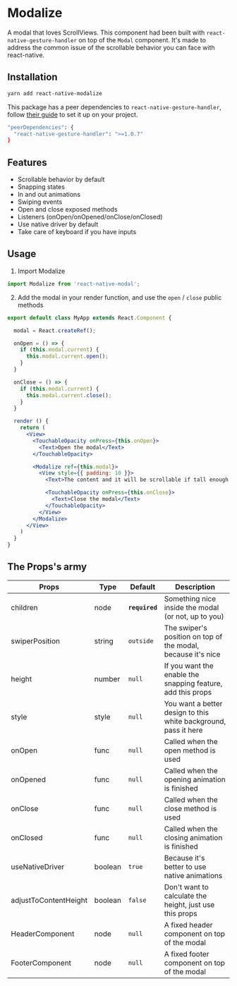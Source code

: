 # Modalize

A modal that loves ScrollViews. This component had been built with `react-native-gesture-handler` on top of the `Modal` component. It's made to address the common issue of the scrollable behavior you can face with react-native.

## Installation

```bash
yarn add react-native-modalize
```

This package has a peer dependencies to `react-native-gesture-handler`, follow [their guide](https://kmagiera.github.io/react-native-gesture-handler/docs/getting-started.html) to set it up on your project.

```bash
"peerDependencies": {
  "react-native-gesture-handler": ">=1.0.7"
}
```

## Features

- Scrollable behavior by default
- Snapping states
- In and out animations
- Swiping events
- Open and close exposed methods
- Listeners (onOpen/onOpened/onClose/onClosed)
- Use native driver by default
- Take care of keyboard if you have inputs

## Usage

1. Import Modalize

```jsx
import Modalize from 'react-native-modal';
```

2. Add the modal in your render function, and use the `open` / `close` public methods

```jsx
export default class MyApp extends React.Component {

  modal = React.createRef();

  onOpen = () => {
    if (this.modal.current) {
      this.modal.current.open();
    }
  }

  onClose = () => {
    if (this.modal.current) {
      this.modal.current.close();
    }
  }

  render () {
    return (
      <View>
        <TouchableOpacity onPress={this.onOpen}>
          <Text>Open the modal</Text>
        </TouchableOpacity>

        <Modalize ref={this.modal}>
          <View style={{ padding: 10 }}>
            <Text>The content and it will be scrollable if tall enough!</Text>

            <TouchableOpacity onPress={this.onClose}>
              <Text>Close the modal</Text>
            </TouchableOpacity>
          </View>
        </Modalize>
      </View>
    )
  }
}
```

## The Props's army

| Props                  | Type        | Default         | Description                                                      |
| ---------------------- | ----------- | --------------- | ---------------------------------------------------------------- |
| children               | node        | **`required`**  | Something nice inside the modal (or not, up to you)              |
| swiperPosition         | string      | `outside`       | The swiper's position on top of the modal, because it's nice     |
| height                 | number      | `null`          | If you want the enable the snapping feature, add this props      |
| style                  | style       | `null`          | You want a better design to this white background, pass it here  |
| onOpen                 | func        | `null`          | Called when the open method is used                              |
| onOpened               | func        | `null`          | Called when the opening animation is finished                    |
| onClose                | func        | `null`          | Called when the close method is used                             |
| onClosed               | func        | `null`          | Called when the closing animation is finished                    |
| useNativeDriver        | boolean     | `true`          | Because it's better to use native animations                     |
| adjustToContentHeight  | boolean     | `false`         | Don't want to calculate the height, just use this props          |
| HeaderComponent        | node        | `null`          | A fixed header component on top of the modal                     |
| FooterComponent        | node        | `null`          | A fixed footer component on top of the modal                     |
